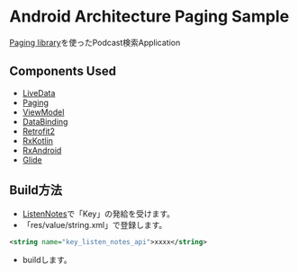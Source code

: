# Android Architecture Paging Sample

[Paging library](https://developer.android.com/topic/libraries/architecture/paging/)を使ったPodcast検索Application

## Components Used
* [LiveData](https://developer.android.com/topic/libraries/architecture/livedata)
* [Paging](https://developer.android.com/topic/libraries/architecture/paging/)
* [ViewModel](https://developer.android.com/topic/libraries/architecture/viewmodel)
* [DataBinding](https://developer.android.com/topic/libraries/data-binding/)
* [Retrofit2](http://square.github.io/retrofit/)
* [RxKotlin](https://github.com/ReactiveX/RxKotlin)
* [RxAndroid](https://github.com/ReactiveX/RxAndroid)
* [Glide](https://github.com/bumptech/glide)


## Build方法
* [ListenNotes](https://market.mashape.com/listennotes/listennotes)で「Key」の発給を受けます。
* 「res/value/string.xml」で登録します。
```xml
<string name="key_listen_notes_api">xxxx</string>
```
* buildします。
